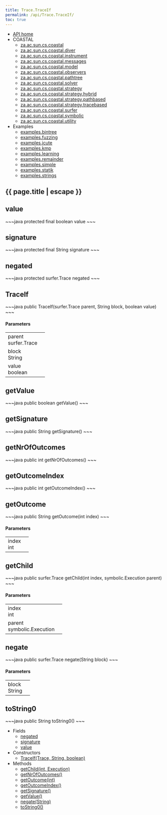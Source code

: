 ```yaml
---
title: Trace.TraceIf
permalink: /api/Trace.TraceIf/
toc: true
---
```


<section class="sidetoc">
<ul class="section-nav">
<li class="toc-entry toc-h2">
<a class="top" href="{{ '/api/' | relative_url }}">API home</a>
</li>
<li class="toc-entry toc-h2">
COASTAL<ul>
<li class="toc-entry toc-h3">
<a href="{{ '/api/za.ac.sun.cs.coastal/' | relative_url }}">za.ac.sun.cs.coastal</a></li>
<li class="toc-entry toc-h3">
<a href="{{ '/api/za.ac.sun.cs.coastal.diver/' | relative_url }}">za.ac.sun.cs.coastal.diver</a></li>
<li class="toc-entry toc-h3">
<a href="{{ '/api/za.ac.sun.cs.coastal.instrument/' | relative_url }}">za.ac.sun.cs.coastal.instrument</a></li>
<li class="toc-entry toc-h3">
<a href="{{ '/api/za.ac.sun.cs.coastal.messages/' | relative_url }}">za.ac.sun.cs.coastal.messages</a></li>
<li class="toc-entry toc-h3">
<a href="{{ '/api/za.ac.sun.cs.coastal.model/' | relative_url }}">za.ac.sun.cs.coastal.model</a></li>
<li class="toc-entry toc-h3">
<a href="{{ '/api/za.ac.sun.cs.coastal.observers/' | relative_url }}">za.ac.sun.cs.coastal.observers</a></li>
<li class="toc-entry toc-h3">
<a href="{{ '/api/za.ac.sun.cs.coastal.pathtree/' | relative_url }}">za.ac.sun.cs.coastal.pathtree</a></li>
<li class="toc-entry toc-h3">
<a href="{{ '/api/za.ac.sun.cs.coastal.solver/' | relative_url }}">za.ac.sun.cs.coastal.solver</a></li>
<li class="toc-entry toc-h3">
<a href="{{ '/api/za.ac.sun.cs.coastal.strategy/' | relative_url }}">za.ac.sun.cs.coastal.strategy</a></li>
<li class="toc-entry toc-h3">
<a href="{{ '/api/za.ac.sun.cs.coastal.strategy.hybrid/' | relative_url }}">za.ac.sun.cs.coastal.strategy.hybrid</a></li>
<li class="toc-entry toc-h3">
<a href="{{ '/api/za.ac.sun.cs.coastal.strategy.pathbased/' | relative_url }}">za.ac.sun.cs.coastal.strategy.pathbased</a></li>
<li class="toc-entry toc-h3">
<a href="{{ '/api/za.ac.sun.cs.coastal.strategy.tracebased/' | relative_url }}">za.ac.sun.cs.coastal.strategy.tracebased</a></li>
<li class="toc-entry toc-h3">
<a href="{{ '/api/za.ac.sun.cs.coastal.surfer/' | relative_url }}">za.ac.sun.cs.coastal.surfer</a></li>
<li class="toc-entry toc-h3">
<a href="{{ '/api/za.ac.sun.cs.coastal.symbolic/' | relative_url }}">za.ac.sun.cs.coastal.symbolic</a></li>
<li class="toc-entry toc-h3">
<a href="{{ '/api/za.ac.sun.cs.coastal.utility/' | relative_url }}">za.ac.sun.cs.coastal.utility</a></li>
</ul>
</li>
<li class="toc-entry toc-h2">
Examples<ul>
<li class="toc-entry toc-h3">
<a href="{{ '/api/examples.bintree/' | relative_url }}">examples.bintree</a></li>
<li class="toc-entry toc-h3">
<a href="{{ '/api/examples.fuzzing/' | relative_url }}">examples.fuzzing</a></li>
<li class="toc-entry toc-h3">
<a href="{{ '/api/examples.jcute/' | relative_url }}">examples.jcute</a></li>
<li class="toc-entry toc-h3">
<a href="{{ '/api/examples.kmp/' | relative_url }}">examples.kmp</a></li>
<li class="toc-entry toc-h3">
<a href="{{ '/api/examples.learning/' | relative_url }}">examples.learning</a></li>
<li class="toc-entry toc-h3">
<a href="{{ '/api/examples.remainder/' | relative_url }}">examples.remainder</a></li>
<li class="toc-entry toc-h3">
<a href="{{ '/api/examples.simple/' | relative_url }}">examples.simple</a></li>
<li class="toc-entry toc-h3">
<a href="{{ '/api/examples.statik/' | relative_url }}">examples.statik</a></li>
<li class="toc-entry toc-h3">
<a href="{{ '/api/examples.strings/' | relative_url }}">examples.strings</a></li>
</ul>
</li>
</ul>
</section>
<section class="main">
<h1>{{ page.title | escape }}</h1>
<h2><a class="anchor" name="value"></a>value</h2>
<div markdown="1">
~~~java
protected final boolean value
~~~
</div>
<p>
</p>
<h2><a class="anchor" name="signature"></a>signature</h2>
<div markdown="1">
~~~java
protected final String signature
~~~
</div>
<p>
</p>
<h2><a class="anchor" name="negated"></a>negated</h2>
<div markdown="1">
~~~java
protected surfer.Trace negated
~~~
</div>
<p>
</p>
<h2><a class="anchor" name="TraceIf"></a>TraceIf</h2>
<div markdown="1">
~~~java
public TraceIf(surfer.Trace parent, String block, boolean value)
~~~
</div>
<h4>Parameters</h4>
<table class="parameters">
<tbody>
<tr>
<td>
parent<br/><span class="paramtype">surfer.Trace</span></td>
<td>
</td>
</tr>
<tr>
<td>
block<br/><span class="paramtype">String</span></td>
<td>
</td>
</tr>
<tr>
<td>
value<br/><span class="paramtype">boolean</span></td>
<td>
</td>
</tr>
</tbody>
</table>
<h2><a class="anchor" name="getValue"></a>getValue</h2>
<div markdown="1">
~~~java
public boolean getValue()
~~~
</div>
<h2><a class="anchor" name="getSignature"></a>getSignature</h2>
<div markdown="1">
~~~java
public String getSignature()
~~~
</div>
<h2><a class="anchor" name="getNrOfOutcomes"></a>getNrOfOutcomes</h2>
<div markdown="1">
~~~java
public int getNrOfOutcomes()
~~~
</div>
<h2><a class="anchor" name="getOutcomeIndex"></a>getOutcomeIndex</h2>
<div markdown="1">
~~~java
public int getOutcomeIndex()
~~~
</div>
<h2><a class="anchor" name="getOutcome"></a>getOutcome</h2>
<div markdown="1">
~~~java
public String getOutcome(int index)
~~~
</div>
<h4>Parameters</h4>
<table class="parameters">
<tbody>
<tr>
<td>
index<br/><span class="paramtype">int</span></td>
<td>
</td>
</tr>
</tbody>
</table>
<h2><a class="anchor" name="getChild"></a>getChild</h2>
<div markdown="1">
~~~java
public surfer.Trace getChild(int index, symbolic.Execution parent)
~~~
</div>
<h4>Parameters</h4>
<table class="parameters">
<tbody>
<tr>
<td>
index<br/><span class="paramtype">int</span></td>
<td>
</td>
</tr>
<tr>
<td>
parent<br/><span class="paramtype">symbolic.Execution</span></td>
<td>
</td>
</tr>
</tbody>
</table>
<h2><a class="anchor" name="negate"></a>negate</h2>
<div markdown="1">
~~~java
public surfer.Trace negate(String block)
~~~
</div>
<h4>Parameters</h4>
<table class="parameters">
<tbody>
<tr>
<td>
block<br/><span class="paramtype">String</span></td>
<td>
</td>
</tr>
</tbody>
</table>
<h2><a class="anchor" name="toString0"></a>toString0</h2>
<div markdown="1">
~~~java
public String toString0()
~~~
</div>
</section>
<section class="apitoc">
<ul class="section-nav">
<li class="toc-entry toc-h2">
Fields<ul>
<li class="toc-entry toc-h3">
<a href="{{ '/api/Trace.TraceIf/' | relative_url }}#negated">negated</a></li>
<li class="toc-entry toc-h3">
<a href="{{ '/api/Trace.TraceIf/' | relative_url }}#signature">signature</a></li>
<li class="toc-entry toc-h3">
<a href="{{ '/api/Trace.TraceIf/' | relative_url }}#value">value</a></li>
</ul>
</li>
<li class="toc-entry toc-h2">
Constructors<ul>
<li class="toc-entry toc-h3">
<a href="{{ '/api/Trace.TraceIf/' | relative_url }}#TraceIf">TraceIf(Trace, String, boolean)</a></li>
</ul>
</li>
<li class="toc-entry toc-h2">
Methods<ul>
<li class="toc-entry toc-h3">
<a href="{{ '/api/Trace.TraceIf/' | relative_url }}#getChild">getChild(int, Execution)</a></li>
<li class="toc-entry toc-h3">
<a href="{{ '/api/Trace.TraceIf/' | relative_url }}#getNrOfOutcomes">getNrOfOutcomes()</a></li>
<li class="toc-entry toc-h3">
<a href="{{ '/api/Trace.TraceIf/' | relative_url }}#getOutcome">getOutcome(int)</a></li>
<li class="toc-entry toc-h3">
<a href="{{ '/api/Trace.TraceIf/' | relative_url }}#getOutcomeIndex">getOutcomeIndex()</a></li>
<li class="toc-entry toc-h3">
<a href="{{ '/api/Trace.TraceIf/' | relative_url }}#getSignature">getSignature()</a></li>
<li class="toc-entry toc-h3">
<a href="{{ '/api/Trace.TraceIf/' | relative_url }}#getValue">getValue()</a></li>
<li class="toc-entry toc-h3">
<a href="{{ '/api/Trace.TraceIf/' | relative_url }}#negate">negate(String)</a></li>
<li class="toc-entry toc-h3">
<a href="{{ '/api/Trace.TraceIf/' | relative_url }}#toString0">toString0()</a></li>
</ul>
</li>

</ul>
</section>
